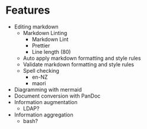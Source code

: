 # Features

- Editing markdown
  - Markdown Linting
    - Markdown Lint
    - Prettier
    - Line length (80)
  - Auto apply markdown formatting and style rules
  - Validate markdown formatting and style rules
  - Spell checking
    - en-NZ
    - maori
- Diagramming with mermaid
- Document conversion with PanDoc
- Information augmentation
  - LDAP?
- Information aggregation
  - bash?
